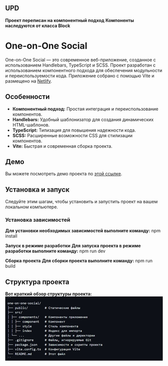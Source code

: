 ## UPD
**Проект переписан на компонентный подход**
**Компоненты наследуются от класса Block**

# One-on-One Social

One-on-One Social — это современное веб-приложение, созданное с использованием Handlebars, TypeScript и SCSS. Проект разработан с использованием компонентного подхода для обеспечения модульности и переиспользуемости кода. Приложение собрано с помощью Vite и размещено на [Netlify](https://one-on-one-social.netlify.app/).

## Особенности

- **Компонентный подход:** Простая интеграция и переиспользование компонентов.
- **Handlebars:** Удобный шаблонизатор для создания динамических HTML-шаблонов.
- **TypeScript:** Типизация для повышения надежности кода.
- **SCSS:** Расширенные возможности CSS для стилизации компонентов.
- **Vite:** Быстрая и современная сборка проекта.

## Демо

Вы можете посмотреть демо проекта по [этой ссылке](https://one-on-one-social.netlify.app/).

## Установка и запуск

Следуйте этим шагам, чтобы установить и запустить проект на вашем локальном компьютере.

### Установка зависимостей

**Для установки необходимых зависимостей выполните команду:**
npm install

**Запуск в режиме разработки**
**Для запуска проекта в режиме разработки выполните команду:**
npm run dev

**Сборка проекта**
**Для сборки проекта выполните команду:**
npm run build

## Структура проекта

**Вот краткий обзор структуры проекта:**
![Структура](https://github.com/DoneAlejandro/yandex-praktikum/blob/sprint_1/src/assets/img/project.jpg?raw=true)
